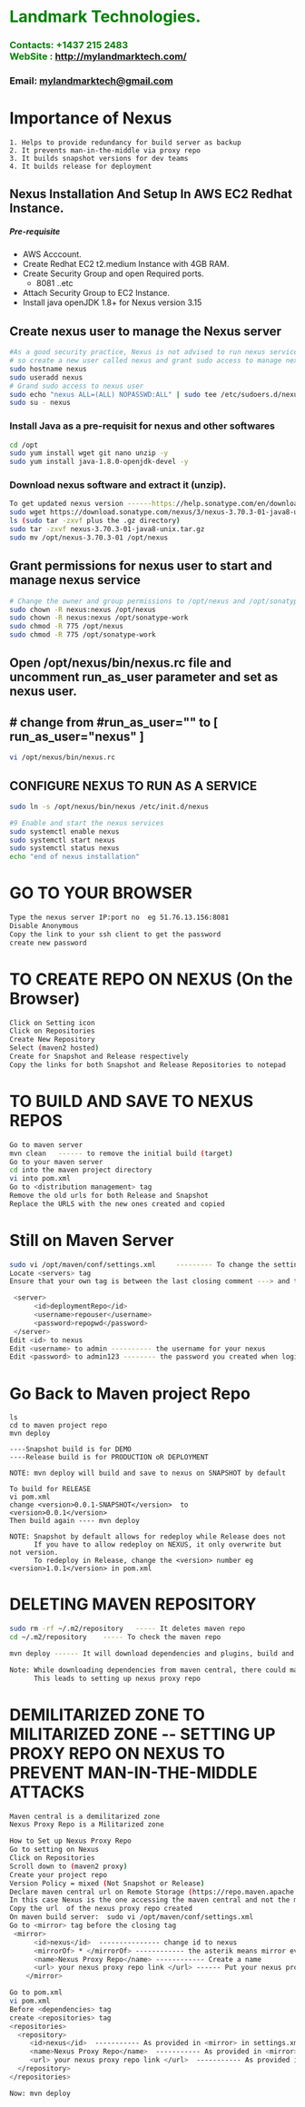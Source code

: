 #  **<span style="color:green">Landmark Technologies.</span>**
### **<span style="color:green">Contacts: +1437 215 2483<br> WebSite : <http://mylandmarktech.com/></span>**
### **Email: mylandmarktech@gmail.com**

# Importance of Nexus
```ssh
1. Helps to provide redundancy for build server as backup
2. It prevents man-in-the-middle via proxy repo
3. It builds snapshot versions for dev teams
4. It builds release for deployment

```

## Nexus Installation And Setup In AWS EC2 Redhat Instance.
##### Pre-requisite
+ AWS Acccount.
+ Create Redhat EC2 t2.medium Instance with 4GB RAM.
+ Create Security Group and open Required ports.
   + 8081 ..etc
+ Attach Security Group to EC2 Instance.
+ Install java openJDK 1.8+ for Nexus version 3.15

## Create nexus user to manage the Nexus server
```sh
#As a good security practice, Nexus is not advised to run nexus service as a root user, 
# so create a new user called nexus and grant sudo access to manage nexus services as follows. 
sudo hostname nexus
sudo useradd nexus
# Grand sudo access to nexus user
sudo echo "nexus ALL=(ALL) NOPASSWD:ALL" | sudo tee /etc/sudoers.d/nexus
sudo su - nexus
```

### Install Java as a pre-requisit for nexus and other softwares

``` sh
cd /opt
sudo yum install wget git nano unzip -y
sudo yum install java-1.8.0-openjdk-devel -y
```
### Download nexus software and extract it (unzip).
```sh
To get updated nexus version ------https://help.sonatype.com/en/download.html----
sudo wget https://download.sonatype.com/nexus/3/nexus-3.70.3-01-java8-unix.tar.gz
ls (sudo tar -zxvf plus the .gz directory)
sudo tar -zxvf nexus-3.70.3-01-java8-unix.tar.gz
sudo mv /opt/nexus-3.70.3-01 /opt/nexus
```

## Grant permissions for nexus user to start and manage nexus service
```sh
# Change the owner and group permissions to /opt/nexus and /opt/sonatype-work directories.
sudo chown -R nexus:nexus /opt/nexus
sudo chown -R nexus:nexus /opt/sonatype-work
sudo chmod -R 775 /opt/nexus
sudo chmod -R 775 /opt/sonatype-work
```
##  Open /opt/nexus/bin/nexus.rc file and  uncomment run_as_user parameter and set as nexus user.
## # change from #run_as_user="" to [ run_as_user="nexus" ]

```sh
vi /opt/nexus/bin/nexus.rc
```

##  CONFIGURE NEXUS TO RUN AS A SERVICE 
```sh
sudo ln -s /opt/nexus/bin/nexus /etc/init.d/nexus

#9 Enable and start the nexus services
sudo systemctl enable nexus
sudo systemctl start nexus
sudo systemctl status nexus
echo "end of nexus installation"
```
# GO TO YOUR BROWSER
```sh
Type the nexus server IP:port no  eg 51.76.13.156:8081
Disable Anonymous
Copy the link to your ssh client to get the password
create new password
```
# TO CREATE REPO ON NEXUS (On the Browser)
```sh
Click on Setting icon
Click on Repositories
Create New Repository
Select (maven2 hosted)
Create for Snapshot and Release respectively
Copy the links for both Snapshot and Release Repositories to notepad
```
# TO BUILD AND SAVE TO NEXUS REPOS 
```sh
Go to maven server
mvn clean   ------ to remove the initial build (target)
Go to your maven server
cd into the maven project directory
vi into pom.xml
Go to <distribution management> tag
Remove the old urls for both Release and Snapshot
Replace the URLS with the new ones created and copied
```

# Still on Maven Server
```sh
sudo vi /opt/maven/conf/settings.xml     --------- To change the settings that will create authentication for nexus
Locate <servers> tag
Ensure that your own tag is between the last closing comment ---> and the last  </servers>

 <server>
      <id>deploymentRepo</id>
      <username>repouser</username>
      <password>repopwd</password>
 </server>
Edit <id> to nexus
Edit <username> to admin ---------- the username for your nexus
Edit <password> to admin123 -------- the password you created when login to nexus for the first time
```
# Go Back to Maven project Repo
```
ls
cd to maven project repo
mvn deploy

----Snapshot build is for DEMO
----Release build is for PRODUCTION oR DEPLOYMENT

NOTE: mvn deploy will build and save to nexus on SNAPSHOT by default

To build for RELEASE
vi pom.xml
change <version>0.0.1-SNAPSHOT</version>  to    <version>0.0.1</version>
Then build again ---- mvn deploy

NOTE: Snapshot by default allows for redeploy while Release does not
      If you have to allow redeploy on NEXUS, it only overwrite but not version.
      To redeploy in Release, change the <version> number eg <version>1.0.1</version> in pom.xml

```
# DELETING MAVEN REPOSITORY
```sh
sudo rm -rf ~/.m2/repository   ----- It deletes maven repo
cd ~/.m2/repository    ----- To check the maven repo

mvn deploy ------ It will download dependencies and plugins, build and save to nexus after this deletion

Note: While downloading dependencies from maven central, there could man-in-the-middle attack.
      This leads to setting up nexus proxy repo
``` 

# DEMILITARIZED ZONE TO MILITARIZED ZONE -- SETTING UP PROXY REPO ON NEXUS TO PREVENT MAN-IN-THE-MIDDLE ATTACKS
```sh
Maven central is a demilitarized zone
Nexus Proxy Repo is a Militarized zone

How to Set up Nexus Proxy Repo
Go to setting on Nexus
Click on Repositories
Scroll down to (maven2 proxy)
Create your project repo
Version Policy = mixed (Not Snapshot or Release)
Declare maven central url on Remote Storage (https://repo.maven.apache.org/maven2/)  where dependencies and plugins are accessed from
In this case Nexus is the one accessing the maven central and not the maven build server.
Copy the url  of the nexus proxy repo created
On maven build server:  sudo vi /opt/maven/conf/settings.xml
Go to <mirror> tag before the closing tag
 <mirror>
      <id>nexus</id>  --------------- change id to nexus 
      <mirrorOf> * </mirrorOf> ------------ the asterik means mirror everyting
      <name>Nexus Proxy Repo</name> ------------ Create a name
      <url> your nexus proxy repo link </url> ------ Put your nexus proxy repo url here and the blocked tag
    </mirror>

Go to pom.xml
vi pom.xml
Before <dependencies> tag
create <repositories> tag
<repositories>
  <repository>
     <id>nexus</id>  ----------- As provided in <mirror> in settings.xml
     <name>Nexus Proxy Repo</name>  ----------- As provided in <mirror> in settings.xml
     <url> your nexus proxy repo link </url>  ----------- As provided in <mirror> in settings.xml
  </repository>
</repositories>

Now: mvn deploy
```













